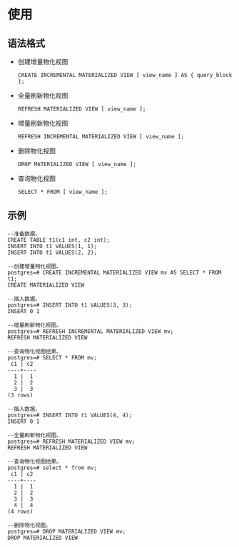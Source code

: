 # 使用<a name="ZH-CN_TOPIC_0295970208"></a>

## 语法格式<a name="section1980464963719"></a>

-   创建增量物化视图

    ```
    CREATE INCREMENTAL MATERIALIZED VIEW [ view_name ] AS { query_block }; 
    ```


-   全量刷新物化视图

    ```
    REFRESH MATERIALIZED VIEW [ view_name ];
    ```


-   增量刷新物化视图

    ```
    REFRESH INCREMENTAL MATERIALIZED VIEW [ view_name ];
    ```


-   删除物化视图

    ```
    DROP MATERIALIZED VIEW [ view_name ];
    ```


-   查询物化视图

    ```
    SELECT * FROM [ view_name ];
    ```


## 示例<a name="section1433113611463"></a>

```
--准备数据。
CREATE TABLE t1(c1 int, c2 int);
INSERT INTO t1 VALUES(1, 1);
INSERT INTO t1 VALUES(2, 2);

--创建增量物化视图。
postgres=# CREATE INCREMENTAL MATERIALIZED VIEW mv AS SELECT * FROM t1;
CREATE MATERIALIZED VIEW

--插入数据。
postgres=# INSERT INTO t1 VALUES(3, 3);
INSERT 0 1

--增量刷新物化视图。
postgres=# REFRESH INCREMENTAL MATERIALIZED VIEW mv;
REFRESH MATERIALIZED VIEW

--查询物化视图结果。
postgres=# SELECT * FROM mv;
 c1 | c2 
----+----
  1 |  1
  2 |  2
  3 |  3
(3 rows)

--插入数据。
postgres=# INSERT INTO t1 VALUES(4, 4);
INSERT 0 1

--全量刷新物化视图。
postgres=# REFRESH MATERIALIZED VIEW mv;
REFRESH MATERIALIZED VIEW

--查询物化视图结果。
postgres=# select * from mv;
 c1 | c2 
----+----
  1 |  1
  2 |  2
  3 |  3
  4 |  4
(4 rows)

--删除物化视图。
postgres=# DROP MATERIALIZED VIEW mv;
DROP MATERIALIZED VIEW
```

